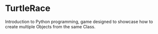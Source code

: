 # TurtleRace
Introduction to Python programming, game designed to showcase how to create multiple Objects from the same Class.

